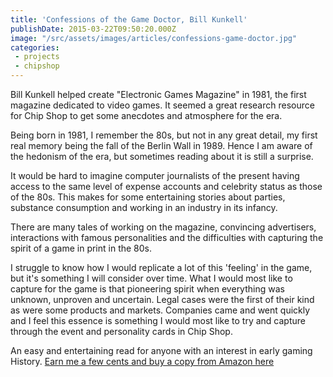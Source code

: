 ```yaml
---
title: 'Confessions of the Game Doctor, Bill Kunkell'
publishDate: 2015-03-22T09:50:20.000Z
image: "/src/assets/images/articles/confessions-game-doctor.jpg"
categories:
 - projects
 - chipshop
---
```


Bill Kunkell helped create "Electronic Games Magazine" in 1981,  the first magazine dedicated to video games. It seemed a great research resource for Chip Shop to get some anecdotes and atmosphere for the era.

Being born in 1981, I remember the 80s, but not in any great detail, my first real memory being the fall of the Berlin Wall in 1989. Hence I am aware of the hedonism of the era, but sometimes reading about it is still a surprise.

It would be hard to imagine computer journalists of the present having access to the same level of expense accounts and celebrity status as those of the 80s. This makes for some entertaining stories about parties, substance consumption and working in an industry in its infancy.

There are many tales of working on the magazine, convincing advertisers, interactions with famous personalities and the difficulties with capturing the spirit of a game in print in the 80s.

I struggle to know how I would replicate a lot of this 'feeling' in the game, but it's something I will consider over time. What I would most like to capture for the game is that pioneering spirit when everything was unknown, unproven and uncertain. Legal cases were the first of their kind as were some products and markets. Companies came and went quickly and I feel this essence is something I would most like to try and capture through the event and personality cards in Chip Shop.

An easy and entertaining read for anyone with an interest in early gaming History. [Earn me a few cents and buy a copy from Amazon here](https://www.amazon.com/gp/product/0964384892/ref=as_li_tl?ie=UTF8&camp=1789&creative=9325&creativeASIN=0964384892&linkCode=as2&tag=gregamamma-20&linkId=UV752FMMUFJII2JQ)<img alt="" border="0" height="1" src="https://ir-na.amazon-adsystem.com/e/ir?t=gregamamma-20&l=as2&o=1&a=0964384892" style="border:none !important; margin:0px !important;" width="1" />
